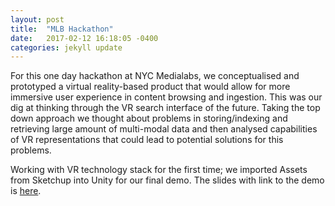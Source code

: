 ```yaml
---
layout: post
title:  "MLB Hackathon"
date:   2017-02-12 16:18:05 -0400
categories: jekyll update
---
```


For this one day hackathon at NYC Medialabs, we conceptualised and prototyped a virtual reality-based product that would allow for more immersive user experience in content browsing and ingestion. This was our dig at thinking through the VR search interface of the future. 
Taking the top down approach we thought about problems in storing/indexing and retrieving large amount of multi-modal data and then analysed capabilities of VR representations that could lead to potential solutions for this problems.

Working with VR technology stack for the first time; we imported Assets from Sketchup into Unity for our final demo. The slides with link to the demo is [here][slides].


[slides]: https://docs.google.com/presentation/d/164j3aTwNupAoULiz2igQafaPEzS6aK3RG26VUmHWCzo/edit?ts=589fade1#slide=id.g1b0e269fd6_0_217
